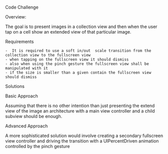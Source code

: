 Code Challenge

Overview:

The goal is to present images in a collection view and then when the user tap on a cell show an extended view of that particular image.

Requirements

```
-  It is required to use a soft in/out  scale transition from the collection view to the fullscreen view
- when tapping on the fullscreen view it should dismiss
- also when using the pinch gesture the fullscreen view shall be manipulated with it
- if the size is smaller than a given contain the fullscreen view should dismiss
```

Solutions

Basic Approach

Assuming that there is no other intention than just presenting the extend view of the image an architecture with a main view controller and a child subview should be enough. 

Advanced Approach

A more sophisticated solution would involve creating a secondary fullscreen view controller and driving the transition with a UIPercentDriven animation controlled by the pinch gesture




